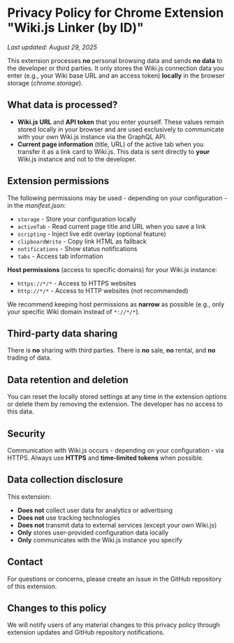# Privacy Policy for Chrome Extension "Wiki.js Linker (by ID)"

*Last updated: August 29, 2025*

This extension processes **no** personal browsing data and sends **no data** to the developer or third parties.
It only stores the Wiki.js connection data you enter (e.g., your Wiki base URL and an access token) **locally** in the browser storage (*chrome.storage*).

## What data is processed?
- **Wiki.js URL** and **API token** that you enter yourself. These values remain stored locally in your browser and are used exclusively to communicate with your own Wiki.js instance via the GraphQL API.
- **Current page information** (title, URL) of the active tab when you transfer it as a link card to Wiki.js. This data is sent directly to **your** Wiki.js instance and not to the developer.

## Extension permissions
The following permissions may be used - depending on your configuration - in the *manifest.json*:
- `storage` - Store your configuration locally
- `activeTab` - Read current page title and URL when you save a link
- `scripting` - Inject live edit overlay (optional feature)
- `clipboardWrite` - Copy link HTML as fallback
- `notifications` - Show status notifications
- `tabs` - Access tab information

**Host permissions** (access to specific domains) for your Wiki.js instance:
- `https://*/*` - Access to HTTPS websites
- `http://*/*` - Access to HTTP websites (not recommended)

We recommend keeping host permissions as **narrow** as possible (e.g., only your specific Wiki domain instead of `*://*/*`).

## Third-party data sharing
There is **no** sharing with third parties. There is **no** sale, **no** rental, and **no** trading of data.

## Data retention and deletion
You can reset the locally stored settings at any time in the extension options or delete them by removing the extension. The developer has no access to this data.

## Security
Communication with Wiki.js occurs - depending on your configuration - via HTTPS. Always use **HTTPS** and **time-limited tokens** when possible.

## Data collection disclosure
This extension:
- **Does not** collect user data for analytics or advertising
- **Does not** use tracking technologies
- **Does not** transmit data to external services (except your own Wiki.js)
- **Only** stores user-provided configuration data locally
- **Only** communicates with the Wiki.js instance you specify

## Contact
For questions or concerns, please create an issue in the GitHub repository of this extension.

## Changes to this policy
We will notify users of any material changes to this privacy policy through extension updates and GitHub repository notifications.